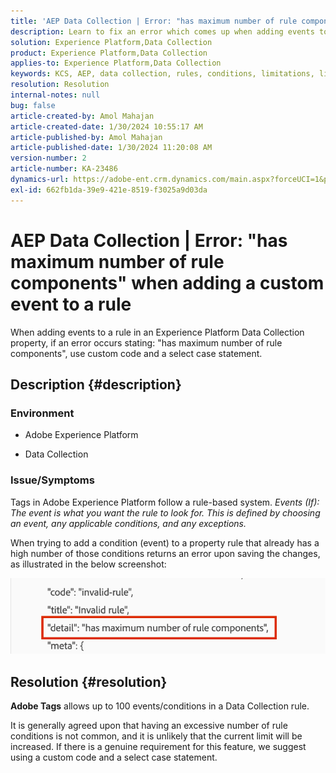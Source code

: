 ```yaml
---
title: 'AEP Data Collection | Error: "has maximum number of rule components" when adding a custom event to a rule'
description: Learn to fix an error which comes up when adding events to a rule in an Experience Platform Data Collection property.
solution: Experience Platform,Data Collection
product: Experience Platform,Data Collection
applies-to: Experience Platform,Data Collection
keywords: KCS, AEP, data collection, rules, conditions, limitations, limit, Tags, error, custom event
resolution: Resolution
internal-notes: null
bug: false
article-created-by: Amol Mahajan
article-created-date: 1/30/2024 10:55:17 AM
article-published-by: Amol Mahajan
article-published-date: 1/30/2024 11:20:08 AM
version-number: 2
article-number: KA-23486
dynamics-url: https://adobe-ent.crm.dynamics.com/main.aspx?forceUCI=1&pagetype=entityrecord&etn=knowledgearticle&id=cd149808-5ebf-ee11-9079-6045bd006793
exl-id: 662fb1da-39e9-421e-8519-f3025a9d03da
---
```

# AEP Data Collection | Error: "has maximum number of rule components" when adding a custom event to a rule


When adding events to a rule in an Experience Platform Data Collection property, if an error occurs stating: "has maximum number of rule components", use custom code and a select case statement.

## Description {#description}


### <b>Environment</b>

- Adobe Experience Platform


- Data Collection




### <b>Issue/Symptoms</b>

Tags in Adobe Experience Platform follow a rule-based system.
*Events (If): The event is what you want the rule to look for. This is defined by choosing an event, any applicable conditions, and any exceptions.*

When trying to add a condition (event) to a property rule that already has a high number of those conditions returns an error upon saving the changes, as illustrated in the below screenshot:



![](assets/___d6149808-5ebf-ee11-9079-6045bd006793___.png)


## Resolution {#resolution}


<b>Adobe Tags</b> allows up to 100 events/conditions in a Data Collection rule.

It is generally agreed upon that having an excessive number of rule conditions is not common, and it is unlikely that the current limit will be increased. If there is a genuine requirement for this feature, we suggest using a custom code and a select case statement.
